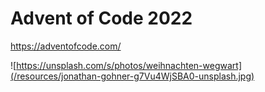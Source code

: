 # Advent of Code 2022

https://adventofcode.com/

![https://unsplash.com/s/photos/weihnachten-wegwart](/resources/jonathan-gohner-g7Vu4WjSBA0-unsplash.jpg)

